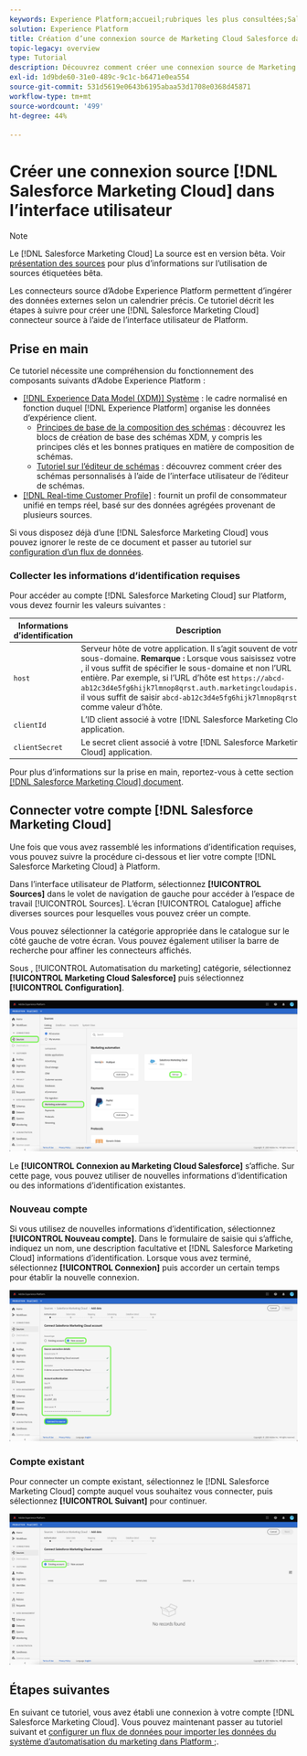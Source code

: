 ```yaml
---
keywords: Experience Platform;accueil;rubriques les plus consultées;Salesforce marketing cloud;Salesforce Marketing Cloud
solution: Experience Platform
title: Création d’une connexion source de Marketing Cloud Salesforce dans l’interface utilisateur
topic-legacy: overview
type: Tutorial
description: Découvrez comment créer une connexion source de Marketing Cloud Salesforce à l’aide de l’interface utilisateur de Adobe Experience Platform.
exl-id: 1d9bde60-31e0-489c-9c1c-b6471e0ea554
source-git-commit: 531d5619e0643b6195abaa53d1708e0368d45871
workflow-type: tm+mt
source-wordcount: '499'
ht-degree: 44%

---
```


# Créer une connexion source [!DNL Salesforce Marketing Cloud] dans l’interface utilisateur

>[!NOTE]
>
> Le [!DNL Salesforce Marketing Cloud] La source est en version bêta. Voir [présentation des sources](../../../../home.md#terms-and-conditions) pour plus d’informations sur l’utilisation de sources étiquetées bêta.

Les connecteurs source d’Adobe Experience Platform permettent d’ingérer des données externes selon un calendrier précis. Ce tutoriel décrit les étapes à suivre pour créer une [!DNL Salesforce Marketing Cloud] connecteur source à l’aide de l’interface utilisateur de Platform.

## Prise en main

Ce tutoriel nécessite une compréhension du fonctionnement des composants suivants d’Adobe Experience Platform :

* [[!DNL Experience Data Model (XDM)] Système](../../../../../xdm/home.md) : le cadre normalisé en fonction duquel [!DNL Experience Platform] organise les données d’expérience client.
   * [Principes de base de la composition des schémas](../../../../../xdm/schema/composition.md) : découvrez les blocs de création de base des schémas XDM, y compris les principes clés et les bonnes pratiques en matière de composition de schémas.
   * [Tutoriel sur l’éditeur de schémas](../../../../../xdm/tutorials/create-schema-ui.md) : découvrez comment créer des schémas personnalisés à l’aide de l’interface utilisateur de l’éditeur de schémas.
* [[!DNL Real-time Customer Profile]](../../../../../profile/home.md) : fournit un profil de consommateur unifié en temps réel, basé sur des données agrégées provenant de plusieurs sources.

Si vous disposez déjà d’une [!DNL Salesforce Marketing Cloud] vous pouvez ignorer le reste de ce document et passer au tutoriel sur [configuration d’un flux de données](../../dataflow/marketing-automation.md).

### Collecter les informations d’identification requises

Pour accéder au compte [!DNL Salesforce Marketing Cloud] sur Platform, vous devez fournir les valeurs suivantes :

| Informations d’identification | Description |
| ---------- | ----------- |
| `host` | Serveur hôte de votre application. Il s’agit souvent de votre sous-domaine. **Remarque :** Lorsque vous saisissez votre `host` , il vous suffit de spécifier le sous-domaine et non l’URL entière. Par exemple, si l’URL d’hôte est `https://abcd-ab12c3d4e5fg6hijk7lmnop8qrst.auth.marketingcloudapis.com/`, il vous suffit de saisir `abcd-ab12c3d4e5fg6hijk7lmnop8qrst` comme valeur d’hôte. |
| `clientId` | L’ID client associé à votre [!DNL Salesforce Marketing Cloud] application. |
| `clientSecret` | Le secret client associé à votre [!DNL Salesforce Marketing Cloud] application. |

Pour plus d’informations sur la prise en main, reportez-vous à cette section [[!DNL Salesforce Marketing Cloud] document](https://developer.salesforce.com/docs/atlas.en-us.mc-apis.meta/mc-apis/authentication.htm).

## Connecter votre compte [!DNL Salesforce Marketing Cloud]

Une fois que vous avez rassemblé les informations d’identification requises, vous pouvez suivre la procédure ci-dessous et lier votre compte [!DNL Salesforce Marketing Cloud] à Platform.

Dans l’interface utilisateur de Platform, sélectionnez **[!UICONTROL Sources]** dans le volet de navigation de gauche pour accéder à l’espace de travail [!UICONTROL Sources]. L’écran [!UICONTROL Catalogue] affiche diverses sources pour lesquelles vous pouvez créer un compte.

Vous pouvez sélectionner la catégorie appropriée dans le catalogue sur le côté gauche de votre écran. Vous pouvez également utiliser la barre de recherche pour affiner les connecteurs affichés.

Sous , [!UICONTROL Automatisation du marketing] catégorie, sélectionnez **[!UICONTROL Marketing Cloud Salesforce]** puis sélectionnez **[!UICONTROL Configuration]**.

![catalogue](../../../../images/tutorials/create/salesforce-marketing-cloud/catalog.png)

Le **[!UICONTROL Connexion au Marketing Cloud Salesforce]** s’affiche. Sur cette page, vous pouvez utiliser de nouvelles informations d’identification ou des informations d’identification existantes.

### Nouveau compte

Si vous utilisez de nouvelles informations d’identification, sélectionnez **[!UICONTROL Nouveau compte]**. Dans le formulaire de saisie qui s’affiche, indiquez un nom, une description facultative et [!DNL Salesforce Marketing Cloud] informations d’identification. Lorsque vous avez terminé, sélectionnez **[!UICONTROL Connexion]** puis accorder un certain temps pour établir la nouvelle connexion.

![nouveau](../../../../images/tutorials/create/salesforce-marketing-cloud/new.png)

### Compte existant

Pour connecter un compte existant, sélectionnez le [!DNL Salesforce Marketing Cloud] compte auquel vous souhaitez vous connecter, puis sélectionnez **[!UICONTROL Suivant]** pour continuer.

![existant](../../../../images/tutorials/create/salesforce-marketing-cloud/existing.png)

## Étapes suivantes

En suivant ce tutoriel, vous avez établi une connexion à votre compte [!DNL Salesforce Marketing Cloud]. Vous pouvez maintenant passer au tutoriel suivant et [configurer un flux de données pour importer les données du système d’automatisation du marketing dans Platform ;](../../dataflow/marketing-automation.md).
